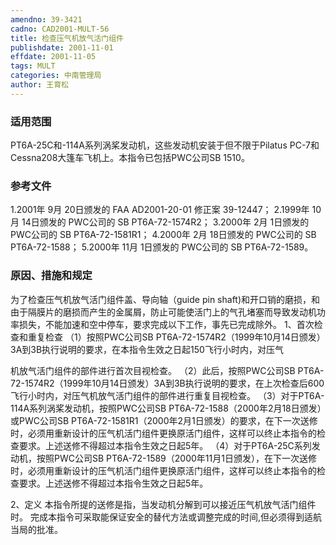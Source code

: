 ```yaml
---
amendno: 39-3421
cadno: CAD2001-MULT-56
title: 检查压气机放气活门组件
publishdate: 2001-11-01
effdate: 2001-11-05
tags: MULT
categories: 中南管理局
author: 王育松
---
```


### 适用范围 
PT6A-25C和-114A系列涡桨发动机，这些发动机安装于但不限于Pilatus PC-7和Cessna208大篷车飞机上。本指令已包括PWC公司SB 1510。

<!--more-->
### 参考文件
1.2001年 9月 20日颁发的 FAA AD2001-20-01 修正案 39-12447；
 2.1999年 10月 14日颁发的 PWC公司的 SB PT6A-72-1574R2；
 3.2000年 2月 1日颁发的 PWC公司的 SB PT6A-72-1581R1；
 4.2000年 2月 18日颁发的 PWC公司的 SB PT6A-72-1588；
 5.2000年 11月 1日颁发的 PWC公司的 SB PT6A-72-1589。

### 原因、措施和规定 
为了检查压气机放气活门组件盖、导向轴（guide pin shaft)和开口销的磨损，和由于隔膜片的磨损而产生的金属屑，防止可能使活门上的气孔堵塞而导致发动机功率损失，不能加速和空中停车，要求完成以下工作，事先已完成除外。 
1、首次检查和重复检查 
      （1）按照PWC公司SB PT6A-72-1574R2（1999年10月14日颁发）3A到3B执行说明的要求，在本指令生效之日起150飞行小时内，对压气
       
机放气活门组件的部件进行首次目视检查。 
      （2）此后，按照PWC公司SB PT6A-72-1574R2（1999年10月14日颁发）3A到3B执行说明的要求，在上次检查后600飞行小时内，对压气机放气活门组件的部件进行重复目视检查。 
      （3）对于PT6A-114A系列涡桨发动机，按照PWC公司SB PT6A-72-1588（2000年2月18日颁发）或PWC公司SB PT6A-72-1581R1（2000年2月1日颁发）的要求，在下一次送修时，必须用重新设计的压气机活门组件更换原活门组件，这样可以终止本指令的检查要求。上述送修不得超过本指令生效之日起5年。 
      （4）对于PT6A-25C系列发动机，按照PWC公司SB PT6A-72-1589（2000年11月1日颁发），在下一次送修时，必须用重新设计的压气机活门组件更换原活门组件，这样可以终止本指令的检查要求。上述送修不得超过本指令生效之日起5年。 

2、定义       本指令所提的送修是指，当发动机分解到可以接近压气机放气活门组件时。     完成本指令可采取能保证安全的替代方法或调整完成的时间,但必须得到适航当局的批准。
